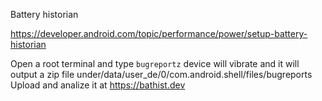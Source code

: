 Battery historian

https://developer.android.com/topic/performance/power/setup-battery-historian

Open a root terminal and type `bugreportz`
device will vibrate and it will output a zip file under/data/user_de/0/com.android.shell/files/bugreports
Upload and analize it at https://bathist.dev

